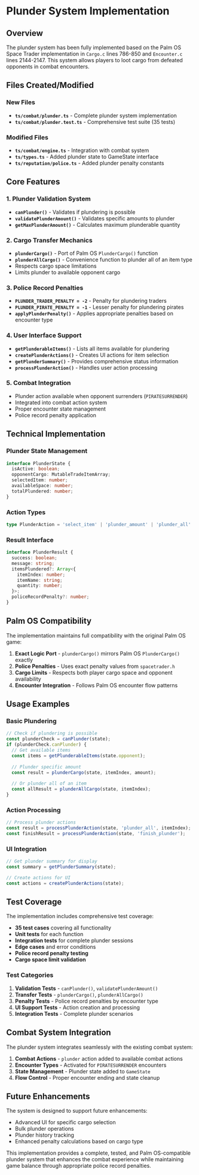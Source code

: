 # Plunder System Implementation

## Overview

The plunder system has been fully implemented based on the Palm OS Space Trader implementation in `Cargo.c` lines 786-850 and `Encounter.c` lines 2144-2147. This system allows players to loot cargo from defeated opponents in combat encounters.

## Files Created/Modified

### New Files
- **`ts/combat/plunder.ts`** - Complete plunder system implementation
- **`ts/combat/plunder.test.ts`** - Comprehensive test suite (35 tests)

### Modified Files
- **`ts/combat/engine.ts`** - Integration with combat system
- **`ts/types.ts`** - Added plunder state to GameState interface
- **`ts/reputation/police.ts`** - Added plunder penalty constants

## Core Features

### 1. Plunder Validation System
- **`canPlunder()`** - Validates if plundering is possible
- **`validatePlunderAmount()`** - Validates specific amounts to plunder
- **`getMaxPlunderAmount()`** - Calculates maximum plunderable quantity

### 2. Cargo Transfer Mechanics
- **`plunderCargo()`** - Port of Palm OS `PlunderCargo()` function
- **`plunderAllCargo()`** - Convenience function to plunder all of an item type
- Respects cargo space limitations
- Limits plunder to available opponent cargo

### 3. Police Record Penalties
- **`PLUNDER_TRADER_PENALTY = -2`** - Penalty for plundering traders
- **`PLUNDER_PIRATE_PENALTY = -1`** - Lesser penalty for plundering pirates
- **`applyPlunderPenalty()`** - Applies appropriate penalties based on encounter type

### 4. User Interface Support
- **`getPlunderableItems()`** - Lists all items available for plundering
- **`createPlunderActions()`** - Creates UI actions for item selection
- **`getPlunderSummary()`** - Provides comprehensive status information
- **`processPlunderAction()`** - Handles user action processing

### 5. Combat Integration
- Plunder action available when opponent surrenders (`PIRATESURRENDER`)
- Integrated into combat action system
- Proper encounter state management
- Police record penalty application

## Technical Implementation

### Plunder State Management
```typescript
interface PlunderState {
  isActive: boolean;
  opponentCargo: MutableTradeItemArray;
  selectedItem: number;
  availableSpace: number;
  totalPlundered: number;
}
```

### Action Types
```typescript
type PlunderAction = 'select_item' | 'plunder_amount' | 'plunder_all' | 'finish_plunder';
```

### Result Interface
```typescript
interface PlunderResult {
  success: boolean;
  message: string;
  itemsPlundered?: Array<{
    itemIndex: number;
    itemName: string;
    quantity: number;
  }>;
  policeRecordPenalty?: number;
}
```

## Palm OS Compatibility

The implementation maintains full compatibility with the original Palm OS game:

1. **Exact Logic Port** - `plunderCargo()` mirrors Palm OS `PlunderCargo()` exactly
2. **Police Penalties** - Uses exact penalty values from `spacetrader.h`
3. **Cargo Limits** - Respects both player cargo space and opponent availability
4. **Encounter Integration** - Follows Palm OS encounter flow patterns

## Usage Examples

### Basic Plundering
```typescript
// Check if plundering is possible
const plunderCheck = canPlunder(state);
if (plunderCheck.canPlunder) {
  // Get available items
  const items = getPlunderableItems(state.opponent);
  
  // Plunder specific amount
  const result = plunderCargo(state, itemIndex, amount);
  
  // Or plunder all of an item
  const allResult = plunderAllCargo(state, itemIndex);
}
```

### Action Processing
```typescript
// Process plunder actions
const result = processPlunderAction(state, 'plunder_all', itemIndex);
const finishResult = processPlunderAction(state, 'finish_plunder');
```

### UI Integration
```typescript
// Get plunder summary for display
const summary = getPlunderSummary(state);

// Create actions for UI
const actions = createPlunderActions(state);
```

## Test Coverage

The implementation includes comprehensive test coverage:
- **35 test cases** covering all functionality
- **Unit tests** for each function
- **Integration tests** for complete plunder sessions
- **Edge cases** and error conditions
- **Police record penalty testing**
- **Cargo space limit validation**

### Test Categories
1. **Validation Tests** - `canPlunder()`, `validatePlunderAmount()`
2. **Transfer Tests** - `plunderCargo()`, `plunderAllCargo()`
3. **Penalty Tests** - Police record penalties by encounter type
4. **UI Support Tests** - Action creation and processing
5. **Integration Tests** - Complete plunder scenarios

## Combat System Integration

The plunder system integrates seamlessly with the existing combat system:

1. **Combat Actions** - `plunder` action added to available combat actions
2. **Encounter Types** - Activated for `PIRATESURRENDER` encounters
3. **State Management** - Plunder state added to `GameState`
4. **Flow Control** - Proper encounter ending and state cleanup

## Future Enhancements

The system is designed to support future enhancements:
- Advanced UI for specific cargo selection
- Bulk plunder operations
- Plunder history tracking
- Enhanced penalty calculations based on cargo type

This implementation provides a complete, tested, and Palm OS-compatible plunder system that enhances the combat experience while maintaining game balance through appropriate police record penalties.
